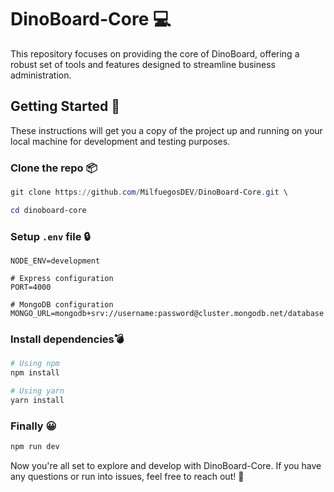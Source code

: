 # DinoBoard-Core 💻

This repository focuses on providing the core of DinoBoard, offering a robust set of tools and features designed to streamline business administration.

## Getting Started 📕

These instructions will get you a copy of the project up and running on your local machine for development and testing purposes.

### Clone the repo 📦

```ps1
git clone https://github.com/MilfuegosDEV/DinoBoard-Core.git \

cd dinoboard-core
```

### Setup `.env` file 🔒

```dotenv
NODE_ENV=development

# Express configuration
PORT=4000

# MongoDB configuration
MONGO_URL=mongodb+srv://username:password@cluster.mongodb.net/database
```

### Install dependencies💣

```ps1
# Using npm
npm install

# Using yarn
yarn install
```

### Finally 😀

```ps1
npm run dev
```

Now you're all set to explore and develop with DinoBoard-Core. If you have any questions or run into issues, feel free to reach out! 🚀
